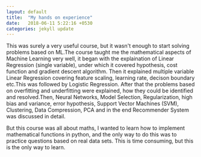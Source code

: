 ```yaml
---
layout: default
title:  "My hands on experience"
date:   2018-06-11 5:22:16 +0530
categories: jekyll update
---
```

 This was surely a very useful course, but it wasn't enough to start solving problems based on ML.The course taught me the mathematical aspects of Machine Learning very well, it began with the explaination of Linear Regression (single variable), under which it covered hypothesis, cost function and gradient descent algorithm. Then it explained multiple variable Linear Regression covering feature scaling, learning rate, decison boundary etc.This was followed by Logistic Regression. 
 After that the problems based on overfitting and underfitting were explained, how they could be identified and resolved.Then, Neural Networks, Model Selection, Regularization, high bias and variance, error hypothesis, Support Vector Machines (SVM), Clustering, Data Compression, PCA and in the end Recommender System was discussed in detail.

 But this course was all about maths, I wanted to learn how to implement mathematical functions in python, and the only way to do this was to practice questions based on real data sets. This is time consuming, but this is the only way to learn. 

